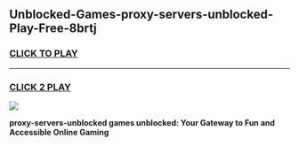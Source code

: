 
## Unblocked-Games-proxy-servers-unblocked-Play-Free-8brtj
<h3>
<a href="https://premium76.site?title=proxy-servers-unblocked&ref=23A">CLICK TO PLAY</a></h3>
<hr>

<h3>
<a href="https://premium76.site?title=proxy-servers-unblocked&ref=23A">CLICK 2 PLAY</a>
  
</h3>

<a href="https://premium76.site?title=proxy-servers-unblocked&ref=23A"><img src="https://clearcache.store/games.png"></a>


**proxy-servers-unblocked games unblocked: Your Gateway to Fun and Accessible Online Gaming**
